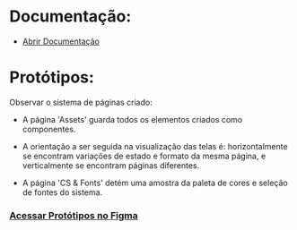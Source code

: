 # Documentação:

- [Abrir Documentação](https://github.com/EduardoStarZ/TALGS/blob/main/docs/Documentation.pdf)

# Protótipos: 

Observar o sistema de páginas criado: 

- A página 'Assets' guarda todos os elementos criados como componentes.

- A orientação a ser seguida na visualização das telas é: horizontalmente se encontram variações de estado e formato da mesma página, e verticalmente se encontram páginas diferentes.

- A página 'CS & Fonts' detém uma amostra da paleta de cores e seleção de fontes do sistema.

### [Acessar Protótipos no Figma](https://www.figma.com/file/KbNXx5lTg3nPsh3BdhbXnd/Telas?type=design&node-id=94%3A1723&mode=design&t=jdZ9EERA4lX4QtZm-1)
